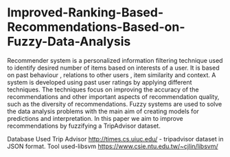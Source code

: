 # Improved-Ranking-Based-Recommendations-Based-on-Fuzzy-Data-Analysis
Recommender system is a personalized information filtering technique used to identify desired number of items based on interests of a user. It is based on past behaviour , relations to other users , item similarity and context. A system is developed using past user ratings by applying different techniques. The techniques focus on improving the accuracy of the recommendations and other important aspects of recommendation quality, such as the diversity of recommendations. Fuzzy systems are used to solve the data analysis problems with the main aim of creating models for predictions and interpretation. In this paper we aim to improve recommendations by fuzzifying a TripAdvisor dataset.

Database Used
Trip Advisor
http://times.cs.uiuc.edu/ - tripadvisor dataset in JSON format.
Tool used-libsvm
https://www.csie.ntu.edu.tw/~cjlin/libsvm/
